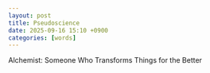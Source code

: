 ```yaml
---
layout: post
title: Pseudoscience 
date: 2025-09-16 15:10 +0900
categories: [words]
---
```


Alchemist: Someone Who Transforms Things for the Better
